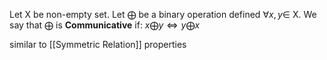 Let X be non-empty set.
Let $\bigoplus$ be a binary operation defined $\forall x, y \in$ X.
We say that $\bigoplus$ is **Communicative** if:
$x \bigoplus y \Leftrightarrow y \bigoplus x$

similar to [[Symmetric Relation]] properties